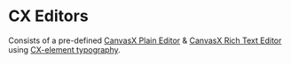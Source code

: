 # CX Editors

Consists of a pre-defined [CanvasX Plain Editor](./CX_PlainEditor) & [CanvasX Rich Text Editor](./CX_RTE_Editor) using [CX-element typography](../../CX_Elements/).
